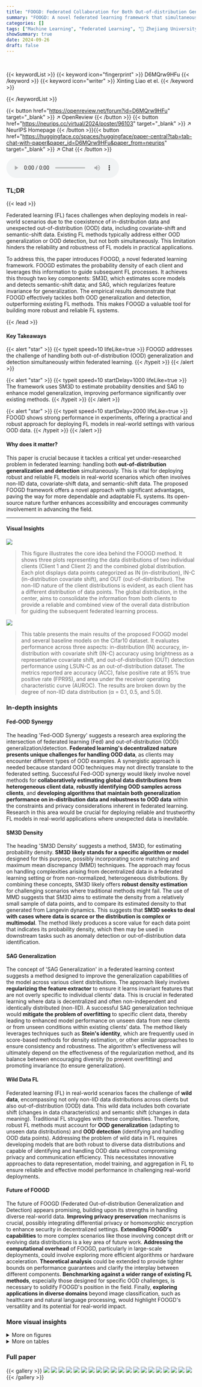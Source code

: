 ```yaml
---
title: "FOOGD: Federated Collaboration for Both Out-of-distribution Generalization and Detection"
summary: "FOOGD: A novel federated learning framework that simultaneously tackles out-of-distribution generalization and detection by estimating probability density for reliable global distribution guidance."
categories: []
tags: ["Machine Learning", "Federated Learning", "🏢 Zhejiang University",]
showSummary: true
date: 2024-09-26
draft: false
---
```


<br>

{{< keywordList >}}
{{< keyword icon="fingerprint" >}} D6MQrw9HFu {{< /keyword >}}
{{< keyword icon="writer" >}} Xinting Liao et el. {{< /keyword >}}
 
{{< /keywordList >}}

{{< button href="https://openreview.net/forum?id=D6MQrw9HFu" target="_blank" >}}
↗ OpenReview
{{< /button >}}
{{< button href="https://neurips.cc/virtual/2024/poster/96103" target="_blank" >}}
↗ NeurIPS Homepage
{{< /button >}}{{< button href="https://huggingface.co/spaces/huggingface/paper-central?tab=tab-chat-with-paper&paper_id=D6MQrw9HFu&paper_from=neurips" target="_blank" >}}
↗ Chat
{{< /button >}}



<audio controls>
    <source src="https://ai-paper-reviewer.com/D6MQrw9HFu/podcast.wav" type="audio/wav">
    Your browser does not support the audio element.
</audio>


### TL;DR


{{< lead >}}

Federated learning (FL) faces challenges when deploying models in real-world scenarios due to the coexistence of in-distribution data and unexpected out-of-distribution (OOD) data, including covariate-shift and semantic-shift data. Existing FL methods typically address either OOD generalization or OOD detection, but not both simultaneously. This limitation hinders the reliability and robustness of FL models in practical applications.



To address this, the paper introduces FOOGD, a novel federated learning framework.  FOOGD estimates the probability density of each client and leverages this information to guide subsequent FL processes. It achieves this through two key components: SM3D, which estimates score models and detects semantic-shift data; and SAG, which regularizes feature invariance for generalization. The empirical results demonstrate that FOOGD effectively tackles both OOD generalization and detection, outperforming existing FL methods. This makes FOOGD a valuable tool for building more robust and reliable FL systems.

{{< /lead >}}


#### Key Takeaways

{{< alert "star" >}}
{{< typeit speed=10 lifeLike=true >}} FOOGD addresses the challenge of handling both out-of-distribution (OOD) generalization and detection simultaneously within federated learning. {{< /typeit >}}
{{< /alert >}}

{{< alert "star" >}}
{{< typeit speed=10 startDelay=1000 lifeLike=true >}} The framework uses SM3D to estimate probability densities and SAG to enhance model generalization, improving performance significantly over existing methods. {{< /typeit >}}
{{< /alert >}}

{{< alert "star" >}}
{{< typeit speed=10 startDelay=2000 lifeLike=true >}} FOOGD shows strong performance in experiments, offering a practical and robust approach for deploying FL models in real-world settings with various OOD data. {{< /typeit >}}
{{< /alert >}}

#### Why does it matter?
This paper is crucial because it tackles a critical yet under-researched problem in federated learning: handling both **out-of-distribution generalization and detection** simultaneously. This is vital for deploying robust and reliable FL models in real-world scenarios which often involves non-IID data, covariate-shift data, and semantic-shift data. The proposed FOOGD framework offers a novel approach with significant advantages, paving the way for more dependable and adaptable FL systems.  Its open-source nature further enhances accessibility and encourages community involvement in advancing the field.

------
#### Visual Insights



![](https://ai-paper-reviewer.com/D6MQrw9HFu/figures_1_1.jpg)

> This figure illustrates the core idea behind the FOOGD method.  It shows three plots representing the data distributions of two individual clients (Client 1 and Client 2) and the combined global distribution. Each plot displays data points categorized as IN (in-distribution), IN-C (in-distribution covariate shift), and OUT (out-of-distribution). The non-IID nature of the client distributions is evident, as each client has a different distribution of data points. The global distribution, in the center, aims to consolidate the information from both clients to provide a reliable and combined view of the overall data distribution for guiding the subsequent federated learning process.





![](https://ai-paper-reviewer.com/D6MQrw9HFu/tables_7_1.jpg)

> This table presents the main results of the proposed FOOGD model and several baseline models on the Cifar10 dataset.  It evaluates performance across three aspects:  in-distribution (IN) accuracy, in-distribution with covariate shift (IN-C) accuracy using brightness as a representative covariate shift, and out-of-distribution (OUT) detection performance using LSUN-C as an out-of-distribution dataset. The metrics reported are accuracy (ACC), false positive rate at 95% true positive rate (FPR95), and area under the receiver operating characteristic curve (AUROC). The results are broken down by the degree of non-IID data distribution (α = 0.1, 0.5, and 5.0).





### In-depth insights


#### Fed-OOD Synergy
The heading 'Fed-OOD Synergy' suggests a research area exploring the intersection of federated learning (Fed) and out-of-distribution (OOD) generalization/detection.  **Federated learning's decentralized nature presents unique challenges for handling OOD data**, as clients may encounter different types of OOD examples.  A synergistic approach is needed because standard OOD techniques may not directly translate to the federated setting.  Successful Fed-OOD synergy would likely involve novel methods for **collaboratively estimating global data distributions from heterogeneous client data**,  **robustly identifying OOD samples across clients**, and **developing algorithms that maintain both generalization performance on in-distribution data and robustness to OOD data** within the constraints and privacy considerations inherent in federated learning.  Research in this area would be crucial for deploying reliable and trustworthy FL models in real-world applications where unexpected data is inevitable.

#### SM3D Density
The heading 'SM3D Density' suggests a method, SM3D, for estimating probability density.  **SM3D likely stands for a specific algorithm or model** designed for this purpose, possibly incorporating score matching and maximum mean discrepancy (MMD) techniques.  The approach may focus on handling complexities arising from decentralized data in a federated learning setting or from non-normalized, heterogeneous distributions. By combining these concepts, SM3D likely offers **robust density estimation** for challenging scenarios where traditional methods might fail.  The use of MMD suggests that SM3D aims to estimate the density from a relatively small sample of data points, and to compare its estimated density to that generated from Langevin dynamics. This suggests that **SM3D seeks to deal with cases where data is scarce or the distribution is complex or multimodal**.  The method likely produces a score value for each data point that indicates its probability density, which then may be used in downstream tasks such as anomaly detection or out-of-distribution data identification.

#### SAG Generalization
The concept of 'SAG Generalization' in a federated learning context suggests a method designed to improve the generalization capabilities of the model across various client distributions.  The approach likely involves **regularizing the feature extractor** to ensure it learns invariant features that are not overly specific to individual clients’ data. This is crucial in federated learning where data is decentralized and often non-independent and identically distributed (non-IID).  A successful SAG generalization technique would **mitigate the problem of overfitting** to specific client data, thereby leading to enhanced model performance on unseen data from new clients or from unseen conditions within existing clients’ data.  The method likely leverages techniques such as **Stein's identity**, which are frequently used in score-based methods for density estimation, or other similar approaches to ensure consistency and robustness.  The algorithm's effectiveness will ultimately depend on the effectiveness of the regularization method, and its balance between encouraging diversity (to prevent overfitting) and promoting invariance (to ensure generalization).

#### Wild Data FL
Federated learning (FL) in real-world scenarios faces the challenge of **wild data**, encompassing not only non-IID data distributions across clients but also out-of-distribution (OOD) data.  This wild data includes both covariate shift (changes in data characteristics) and semantic shift (changes in data meaning). Traditional FL struggles with these complexities.  Therefore, robust FL methods must account for **OOD generalization** (adapting to unseen data distributions) and **OOD detection** (identifying and handling OOD data points). Addressing the problem of wild data in FL requires developing models that are both robust to diverse data distributions and capable of identifying and handling OOD data without compromising privacy and communication efficiency. This necessitates innovative approaches to data representation, model training, and aggregation in FL to ensure reliable and effective model performance in challenging real-world deployments.

#### Future of FOOGD
The future of FOOGD (Federated Out-of-distribution Generalization and Detection) appears promising, building upon its strengths in handling diverse real-world data.  **Improving privacy preservation** mechanisms is crucial, possibly integrating differential privacy or homomorphic encryption to enhance security in decentralized settings.  **Extending FOOGD's capabilities** to more complex scenarios like those involving concept drift or evolving data distributions is a key area of future work.  **Addressing the computational overhead** of FOOGD, particularly in large-scale deployments, could involve exploring more efficient algorithms or hardware acceleration.  **Theoretical analysis** could be extended to provide tighter bounds on performance guarantees and clarify the interplay between different components.  **Benchmarking against a wider range of existing FL methods**, especially those designed for specific OOD challenges, is necessary to solidify FOOGD's position in the field.  Finally, **exploring applications in diverse domains** beyond image classification, such as healthcare and natural language processing, would highlight FOOGD's versatility and its potential for real-world impact.


### More visual insights

<details>
<summary>More on figures
</summary>


![](https://ai-paper-reviewer.com/D6MQrw9HFu/figures_3_1.jpg)

> The figure illustrates the FOOGD framework. Each client has a feature extractor for the main task, a SM3D module for OOD detection (estimating the score model using score matching and MMD), and a SAG module for OOD generalization (regularizing the feature extractor using Stein's identity). The server aggregates the models from all clients to obtain a global distribution.  The SM3D module generates samples to estimate the score function, which helps in identifying OOD data points in low-density areas. SAG aligns features from original and augmented data, helping to generalize better to covariate shift.


![](https://ai-paper-reviewer.com/D6MQrw9HFu/figures_4_1.jpg)

> This figure illustrates the motivation behind the SM³D method. It shows how SM³D generates samples from a wider feature space to improve density estimation by leveraging Langevin dynamic sampling (LDS). The red points represent samples from the true data distribution, and the blue points represent samples generated by the LDS process. The different subfigures (a) to (d) show the results obtained with different values of λm, a trade-off coefficient that balances between score matching and maximum mean discrepancy (MMD). The results show how varying λm affects the density estimation, with λm = 0.1 providing the best balance between accuracy and coverage of the data distribution.


![](https://ai-paper-reviewer.com/D6MQrw9HFu/figures_7_1.jpg)

> This figure uses t-distributed stochastic neighbor embedding (t-SNE) to visualize the data representations learned by four different federated learning methods: FedATOL, FedAvg+FOOGD, FedTHE, and FedRod+FOOGD.  Each point represents a data sample, colored according to its class (IN, IN-C, or OUT). The visualizations illustrate how the different methods separate the three classes in the feature space.  FOOGD is shown to improve the separation between the classes compared to baselines, indicating enhanced generalization and OOD detection capabilities.


![](https://ai-paper-reviewer.com/D6MQrw9HFu/figures_8_1.jpg)

> This figure visualizes the distribution of detection scores produced by four different federated learning methods on the CIFAR-10 dataset, where α=5.0 represents a relatively high degree of heterogeneity among client data distributions.  The methods compared are FedATOL, FedAvg+FOOGD, FedTHE, and FedRod+FOOGD.  The x-axis shows the detection scores and the y-axis represents the probability density. Each curve represents the distribution for in-distribution (IN), in-distribution covariate-shift (IN-C), and out-of-distribution (OUT) data. The figure helps illustrate how well each method separates IN, IN-C, and OUT data,  indicating the effectiveness of the FOOGD framework in enhancing both generalization and detection capabilities for federated learning in the presence of wild data.


![](https://ai-paper-reviewer.com/D6MQrw9HFu/figures_23_1.jpg)

> This figure shows the motivation behind using Langevin dynamic sampling (LDS) in the SM³D module of FOOGD.  The red points represent samples from the true data distribution, while the blue points are generated using LDS, starting from random noise and iteratively updating based on the score model.  The goal is to ensure that the generated samples broadly explore the feature space to mitigate issues associated with sparse or multimodal data when directly applying score matching, thereby improving the reliability of the density estimation.


![](https://ai-paper-reviewer.com/D6MQrw9HFu/figures_23_2.jpg)

> This figure shows the t-distributed stochastic neighbor embedding (t-SNE) visualizations of the feature representations from FedAvg, FedRod, and their corresponding versions combined with FOOGD.  The visualizations illustrate the clustering of in-distribution (IN), in-distribution covariate-shift (IN-C), and out-of-distribution (OUT) data points in the feature space.  The goal is to demonstrate how FOOGD improves the separation and clustering of these data types compared to the baseline methods.


![](https://ai-paper-reviewer.com/D6MQrw9HFu/figures_24_1.jpg)

> This figure visualizes the distribution of detection scores for different data types (IN, IN-C, OUT) using four different federated learning methods: FedATOL, FedAvg+FOOGD, FedTHE, and FedRod+FOOGD.  The x-axis represents the detection score, and the y-axis represents the density.  The distributions show how well each method separates in-distribution (IN) and in-distribution covariate shift (IN-C) data from out-of-distribution (OUT) data.  FOOGD methods clearly show better separation of OUT data from IN and IN-C data compared to the baseline methods. The figure illustrates the effectiveness of the FOOGD framework in improving the detection of out-of-distribution data.


![](https://ai-paper-reviewer.com/D6MQrw9HFu/figures_25_1.jpg)

> This figure shows the impact of the number of participating clients (K) on the performance of Fed-ATOL and FedAvg+FOOGD.  Subfigures (a) and (b) illustrate the accuracy on in-distribution (IN) and covariate-shift (IN-C) data, respectively.  (c) and (d) display the false positive rate at 95% true positive rate (FPR95) and the area under the receiver operating characteristic curve (AUROC) for out-of-distribution (OUT) data detection.  The results suggest that increasing the number of clients generally improves performance, but the effect is more pronounced for FedAvg+FOOGD, particularly in terms of OUT data detection.


![](https://ai-paper-reviewer.com/D6MQrw9HFu/figures_25_2.jpg)

> This figure shows the impact of hyperparameters λm and λα on the performance of the FOOGD model.  λm is the trade-off coefficient between score matching and maximum mean discrepancy (MMD) loss in the SM³D module, balancing the exploration of the feature space with the accuracy of density estimation.  λα is the regularization strength in the SAG module, controlling the alignment between original and augmented features for generalization.  The plots illustrate how varying these parameters affects the AUROC score (a), FPR95 (b), and both IN and IN-C accuracies (c) on a Cifar-10 dataset, demonstrating the optimal parameter settings for balancing detection and generalization.


![](https://ai-paper-reviewer.com/D6MQrw9HFu/figures_26_1.jpg)

> This figure shows the impact of the number of participating clients (K) on the performance of different federated learning methods for in-distribution (IN) and out-of-distribution (OOD) data.  The plots illustrate the accuracy for IN and IN-C data (measuring generalization), and the false positive rate at 95% true positive rate (FPR95) and area under the ROC curve (AUROC) for OOD detection.  It demonstrates how the performance of various algorithms, including FOOGD, changes as the number of clients increases.


</details>




<details>
<summary>More on tables
</summary>


![](https://ai-paper-reviewer.com/D6MQrw9HFu/tables_7_2.jpg)
> This table presents the main results of the proposed FOOGD method and several baseline methods on the Cifar10 dataset for federated out-of-distribution (OOD) detection and generalization.  The results are broken down by the non-IID degree (alpha), showing ACC-IN (accuracy on in-distribution data), ACC-IN-C (accuracy on in-distribution covariate-shift data), FPR95 (false positive rate at 95% true positive rate), and AUROC (area under the ROC curve).  It compares FOOGD's performance against various other federated learning methods, both with and without explicit OOD handling.

![](https://ai-paper-reviewer.com/D6MQrw9HFu/tables_8_1.jpg)
> This ablation study investigates the impact of removing key components of the FOOGD model (SM³D and SAG) on its performance across different levels of data heterogeneity (α). The results show the accuracy (ACC-IN, ACC-IN-C) on in-distribution and covariate-shift data, along with the false positive rate at 95% true positive rate (FPR95) and area under the ROC curve (AUROC) for out-of-distribution detection.  By comparing the performance of the full FOOGD model to versions with either SM³D or SAG removed, or with the backbone fixed, the study reveals the importance of each component for effective handling of both in-distribution and out-of-distribution data.  The varying α values represent different degrees of data heterogeneity across clients in the federated learning setting.

![](https://ai-paper-reviewer.com/D6MQrw9HFu/tables_8_2.jpg)
> This table presents the ablation study results on the Cifar10 dataset for different α values, using FedAvg as the baseline model. It shows the impact of removing specific components of FOOGD (fix backbone, w/o SM³D, w/o SAG) on the model's performance in terms of accuracy (ACC-IN and ACC-IN-C) and out-of-distribution detection (FPR95 and AUROC). The results highlight the individual contribution of each component of FOOGD and their synergistic effect on overall performance.

![](https://ai-paper-reviewer.com/D6MQrw9HFu/tables_9_1.jpg)
> This table presents the main results of the proposed FOOGD model and several baseline models on the Cifar10 dataset for federated out-of-distribution (OOD) detection and generalization.  It shows the accuracy (ACC) for in-distribution (IN) data and covariate-shift (IN-C) data (using brightness as a proxy for IN-C), as well as the false positive rate at 95% true positive rate (FPR95) and area under the receiver operating characteristic curve (AUROC) for out-of-distribution (OUT) data (using LSUN-C as a representative OUT dataset). Results are provided for different levels of non-IID data distribution (α = 0.1, 0.5, 5.0) among clients.

![](https://ai-paper-reviewer.com/D6MQrw9HFu/tables_9_2.jpg)
> This table presents the results of out-of-distribution generalization experiments conducted on the PACS dataset.  The table shows the average accuracy of different federated learning methods (FedAvg, FedRoD, FedT3A, FedIIR, FedTHE, FedICON, FedAvg+FOOGD, and FedRoD+FOOGD) when evaluating generalization performance on unseen domains (Art, Painting, Cartoon, Photo, and Sketch). Each method's performance is evaluated by leaving out one of the domains during training and testing on the left-out domain.  The results showcase the improvement in generalization capability achieved by incorporating the FOOGD method into the existing federated learning approaches (FedAvg and FedRoD).

![](https://ai-paper-reviewer.com/D6MQrw9HFu/tables_21_1.jpg)
> This table presents the main results of the proposed FOOGD method and several baseline methods on the TinyImageNet dataset. The metrics used for evaluation include accuracy on in-distribution (IN) data, accuracy on covariate-shift (IN-C) data, false positive rate at 95% true positive rate (FPR95), and area under the receiver operating characteristic curve (AUROC).  The results demonstrate the effectiveness of FOOGD for both OOD generalization and OOD detection, outperforming various baseline methods.

![](https://ai-paper-reviewer.com/D6MQrw9HFu/tables_22_1.jpg)
> This table presents the ablation study results on the Cifar10 dataset using FedAvg, varying the non-IID degree (α).  It shows the impact of removing key components of FOOGD (SM³D and SAG) on the model's performance across different non-IID settings.  The metrics ACC-IN, ACC-IN-C, FPR95, and AUROC are evaluated to assess the model's performance in terms of in-distribution accuracy, out-of-distribution generalization, false positive rate, and area under the ROC curve, respectively.

![](https://ai-paper-reviewer.com/D6MQrw9HFu/tables_22_2.jpg)
> This table presents the ablation study results on the Cifar100 dataset using FedAvg, varying the non-IID degree α (0.1, 0.5, and 5.0).  It shows the impact of removing key components of the FOOGD method (SM³D and SAG) on the model's performance across different metrics including ACC-IN (in-distribution accuracy), ACC-IN-C (in-distribution covariate shift accuracy), FPR95 (false positive rate at 95% true positive rate), and AUROC (area under the receiver operating characteristic curve). By comparing the results across different α values and with/without SM³D and SAG, the table demonstrates the effectiveness of each component in achieving robust performance under varying levels of data heterogeneity and out-of-distribution data.

![](https://ai-paper-reviewer.com/D6MQrw9HFu/tables_22_3.jpg)
> This table compares the performance of different outlier detection metrics (MSP, Energy, ASH) against the proposed FOOGD method on the CIFAR-10 dataset under varying non-IID settings (α = 0.1, 0.5, and 5.0).  It shows the False Positive Rate at 95% true positive rate (FPR95) and the Area Under the Receiver Operating Characteristic curve (AUROC) for each metric, highlighting the superior performance of FOOGD in terms of lower FPR95 and higher AUROC, indicating improved outlier detection accuracy.

![](https://ai-paper-reviewer.com/D6MQrw9HFu/tables_24_1.jpg)
> This table presents the results of out-of-distribution (OOD) generalization experiments conducted on the PACS dataset.  The results are broken down by domain (Art, Painting, Cartoon, Photo, Sketch), showing the average accuracy for several federated learning methods.  The table compares the performance of standard methods (FedAvg, FedRoD, FedT3A, FedIIR, FedTHE, and FedICON) against the proposed method (FOOGD) when combined with FedAvg and FedRoD.  The average accuracy across all domains is also shown for each method.

![](https://ai-paper-reviewer.com/D6MQrw9HFu/tables_25_1.jpg)
> This table presents the results of out-of-distribution (OOD) detection experiments conducted on the CIFAR-10 dataset with a non-IID data distribution parameter α set to 0.1.  It compares the performance of various federated learning methods in detecting OOD data from different sources (ISUN, SVHN, LSUN-R, Texture).  The metrics used for evaluation are the False Positive Rate at 95% True Positive Rate (FPR95) and the Area Under the Receiver Operating Characteristic Curve (AUROC), both of which are commonly used to assess the effectiveness of OOD detection.

![](https://ai-paper-reviewer.com/D6MQrw9HFu/tables_27_1.jpg)
> This table presents the performance comparison of different federated learning methods for out-of-distribution (OOD) generalization and detection on the CIFAR-10 dataset.  The metrics reported include the accuracy on in-distribution (IN) data (ACC-IN), the accuracy on covariate-shift in-distribution (IN-C) data (ACC-IN-C), the false positive rate at 95% true positive rate (FPR95), and the area under the receiver operating characteristic curve (AUROC).  The results are broken down by different levels of non-IID data distribution (α = 0.1, 0.5, 5.0), showing the impact of data heterogeneity on the performance of the various methods.  The methods compared include several baseline federated learning techniques as well as the proposed FOOGD method, highlighting its superior performance.

![](https://ai-paper-reviewer.com/D6MQrw9HFu/tables_28_1.jpg)
> This table presents the main results of the proposed FOOGD method and several baseline methods on the Cifar10 dataset.  The performance is evaluated across three levels of non-IID data distribution (α = 0.1, 0.5, 5.0) and three metrics: accuracy on in-distribution (IN) data, accuracy on covariate-shift in-distribution (IN-C) data (using brightness as a proxy), false positive rate at 95% true positive rate (FPR95), and area under the ROC curve (AUROC) for out-of-distribution (OUT) data (using LSUN-C as OUT).  The table highlights the improvement achieved by FOOGD in terms of generalization and detection compared to the baseline methods.

![](https://ai-paper-reviewer.com/D6MQrw9HFu/tables_29_1.jpg)
> This table presents the performance comparison of different federated learning methods on CIFAR-10 dataset. It evaluates the performance in terms of accuracy on in-distribution (IN) data, accuracy on covariate-shift in-distribution (IN-C) data, false positive rate at 95% true positive rate (FPR95), and area under the ROC curve (AUROC) for out-of-distribution (OUT) data.  The results are shown for different levels of non-IID data distribution among clients (alpha = 0.1, 0.5, 5.0).

![](https://ai-paper-reviewer.com/D6MQrw9HFu/tables_30_1.jpg)
> This table presents the performance comparison of different federated learning methods on the CIFAR-10 dataset in terms of in-distribution accuracy (ACC-IN), out-of-distribution generalization accuracy (ACC-IN-C), and out-of-distribution detection performance (FPR95 and AUROC).  The results are categorized by the non-IID degree (α) which represents the level of data heterogeneity among clients.

</details>




### Full paper

{{< gallery >}}
<img src="https://ai-paper-reviewer.com/D6MQrw9HFu/1.png" class="grid-w50 md:grid-w33 xl:grid-w25" />
<img src="https://ai-paper-reviewer.com/D6MQrw9HFu/2.png" class="grid-w50 md:grid-w33 xl:grid-w25" />
<img src="https://ai-paper-reviewer.com/D6MQrw9HFu/3.png" class="grid-w50 md:grid-w33 xl:grid-w25" />
<img src="https://ai-paper-reviewer.com/D6MQrw9HFu/4.png" class="grid-w50 md:grid-w33 xl:grid-w25" />
<img src="https://ai-paper-reviewer.com/D6MQrw9HFu/5.png" class="grid-w50 md:grid-w33 xl:grid-w25" />
<img src="https://ai-paper-reviewer.com/D6MQrw9HFu/6.png" class="grid-w50 md:grid-w33 xl:grid-w25" />
<img src="https://ai-paper-reviewer.com/D6MQrw9HFu/7.png" class="grid-w50 md:grid-w33 xl:grid-w25" />
<img src="https://ai-paper-reviewer.com/D6MQrw9HFu/8.png" class="grid-w50 md:grid-w33 xl:grid-w25" />
<img src="https://ai-paper-reviewer.com/D6MQrw9HFu/9.png" class="grid-w50 md:grid-w33 xl:grid-w25" />
<img src="https://ai-paper-reviewer.com/D6MQrw9HFu/10.png" class="grid-w50 md:grid-w33 xl:grid-w25" />
<img src="https://ai-paper-reviewer.com/D6MQrw9HFu/11.png" class="grid-w50 md:grid-w33 xl:grid-w25" />
<img src="https://ai-paper-reviewer.com/D6MQrw9HFu/12.png" class="grid-w50 md:grid-w33 xl:grid-w25" />
<img src="https://ai-paper-reviewer.com/D6MQrw9HFu/13.png" class="grid-w50 md:grid-w33 xl:grid-w25" />
<img src="https://ai-paper-reviewer.com/D6MQrw9HFu/14.png" class="grid-w50 md:grid-w33 xl:grid-w25" />
<img src="https://ai-paper-reviewer.com/D6MQrw9HFu/15.png" class="grid-w50 md:grid-w33 xl:grid-w25" />
<img src="https://ai-paper-reviewer.com/D6MQrw9HFu/16.png" class="grid-w50 md:grid-w33 xl:grid-w25" />
<img src="https://ai-paper-reviewer.com/D6MQrw9HFu/17.png" class="grid-w50 md:grid-w33 xl:grid-w25" />
<img src="https://ai-paper-reviewer.com/D6MQrw9HFu/18.png" class="grid-w50 md:grid-w33 xl:grid-w25" />
<img src="https://ai-paper-reviewer.com/D6MQrw9HFu/19.png" class="grid-w50 md:grid-w33 xl:grid-w25" />
<img src="https://ai-paper-reviewer.com/D6MQrw9HFu/20.png" class="grid-w50 md:grid-w33 xl:grid-w25" />
{{< /gallery >}}